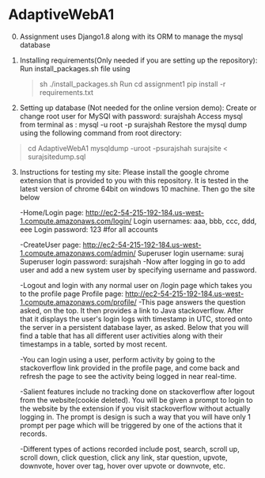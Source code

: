 # AdaptiveWebA1
0. Assignment uses Django1.8 along with its ORM to manage the mysql database

1. Installing requirements(Only needed if you are setting up the repository):
 Run install_packages.sh file using 
     >sh ./install_packages.sh
 Run 
     > cd assignment1
     > pip install -r requirements.txt

2. Setting up database (Not needed for the online version demo):
 Create or change root user for MySQl with password: surajshah
 Access mysql from terminal as : mysql -u root -p surajshah
 Restore the mysql dump using the following command from root directory:
 > cd AdaptiveWebA1 
 > mysqldump -uroot -psurajshah surajsite < surajsitedump.sql


3. Instructions for testing my site:
   Please install the google chrome extension that is provided to you with this repository. It is tested in the latest version of chrome 64bit on windows 10 machine. Then go the site below

   -Home/Login page: http://ec2-54-215-192-184.us-west-1.compute.amazonaws.com/login/
   Login usernames: aaa, bbb, ccc, ddd, eee 
   Login password: 123    #for all accounts
  
   -CreateUser page: http://ec2-54-215-192-184.us-west-1.compute.amazonaws.com/admin/
   Superuser login username: suraj
   Superuser login password: surajshah
   -Now after logging in go to add user and add a new system user by specifying username and password.

   -Logout and login with any normal user on /login page which takes you to the profile page
   Profile page: http://ec2-54-215-192-184.us-west-1.compute.amazonaws.com/profile/
   -This page answers the question asked, on the top. It then provides a link to Java stackoverflow. After that it displays the user's login logs with timestamp in UTC, stored onto the server in a persistent database layer, as asked. Below that you will find a table that has all different user activities along with their timestamps in a table, sorted by most recent. 

   -You can login using a user, perform activity by going to the stackoverflow link provided in the profile page, and come back and refresh the page to see the activity being logged in near real-time.

   -Salient features include no tracking done on stackoverflow after logout from the website(cookie deleted). You will be given a prompt to login to the website by the extension if you visit stackoverflow without actually logging in. The prompt is design is such a way that you will have only 1 prompt per page which will be triggered by one of the actions that it records. 

   -Different types of actions recorded include post, search, scroll up, scroll down, click question, click any link, star question, upvote, downvote, hover over tag, hover over upvote or downvote, etc.

